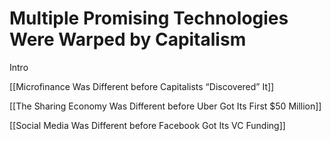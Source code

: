# Multiple Promising Technologies Were Warped by Capitalism

Intro

[[Microfinance Was Different before Capitalists “Discovered” It]]

[[The Sharing Economy Was Different before Uber Got Its First $50 Million]]

[[Social Media Was Different before Facebook Got Its VC Funding]]

